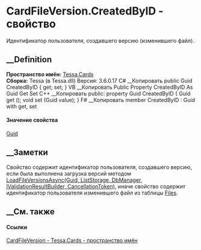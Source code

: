 # CardFileVersion.CreatedByID - свойство
Идентификатор пользователя, создавшего версию (изменившего файл).
## __Definition
 **Пространство имён:** [Tessa.Cards](N_Tessa_Cards.htm)  
 **Сборка:** Tessa (в Tessa.dll) Версия: 3.6.0.17
C# __Копировать
     public Guid CreatedByID { get; set; }
VB __Копировать
     Public Property CreatedByID As Guid
    	Get
    	Set
C++ __Копировать
     public:
    property Guid CreatedByID {
    	Guid get ();
    	void set (Guid value);
    }
F# __Копировать
     member CreatedByID : Guid with get, set
#### Значение свойства
[Guid](https://learn.microsoft.com/dotnet/api/system.guid)
##  __Заметки
Свойство содержит идентификатор пользователя, создавшего версию, если была
выполнена загрузка версий методом [LoadFileVersionsAsync(Guid,
ListStorage<CardFileVersion>, DbManager, IValidationResultBuilder,
CancellationToken)](M_Tessa_Cards_ComponentModel_ICardGetStrategy_LoadFileVersionsAsync.htm),
иначе свойство содержит идентификатор пользователя изменившего файл из таблицы
[Files](F_Tessa_Scheme_Names_Files.htm).
##  __См. также
#### Ссылки
[CardFileVersion - ](T_Tessa_Cards_CardFileVersion.htm)
[Tessa.Cards - пространство имён](N_Tessa_Cards.htm)
